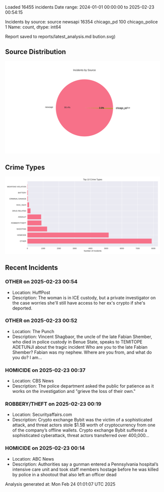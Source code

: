 
Loaded 16455 incidents
Date range: 2024-01-01 00:00:00 to 2025-02-23 00:54:15

Incidents by source:
source
newsapi           16354
chicago_pd          100
chicago_police        1
Name: count, dtype: int64

Report saved to reports/latest_analysis.md
bution.svg)

## Source Distribution
![Source Distribution](images/source_distribution.svg)

## Crime Types
![Crime Types](images/crime_types.svg)

## Recent Incidents

### OTHER on 2025-02-23 00:54
- Location: HuffPost
- Description: The woman is in ICE custody, but a private investigator on the case worries she'll still have access to her ex's crypto if she's deported.


### OTHER on 2025-02-23 00:52
- Location: The Punch
- Description: Vincent Shagbaor, the uncle of the late Fabian Shember, who died in police custody in Benue State, speaks to TEMITOPE ADETUNJI about the tragic incident Who are you to the late Fabian Shember? Fabian was my nephew. Where are you from, and what do you do? I am…


### HOMICIDE on 2025-02-23 00:37
- Location: CBS News
- Description: The police department asked the public for patience as it works on the investigation and "grieve the loss of their own."


### ROBBERY/THEFT on 2025-02-23 00:19
- Location: Securityaffairs.com
- Description: Crypto exchange Bybit was the victim of a sophisticated attack, and threat actors stole $1.5B worth of cryptocurrency from one of the company’s offline wallets. Crypto exchange Bybit suffered a sophisticated cyberattack, threat actors transferred over 400,000…


### HOMICIDE on 2025-02-23 00:14
- Location: ABC News
- Description: Authorities say a gunman entered a Pennsylvania hospital’s intensive care unit and took staff members hostage before he was killed by police in a shootout that also left an officer dead

Analysis generated at: Mon Feb 24 01:01:07 UTC 2025
